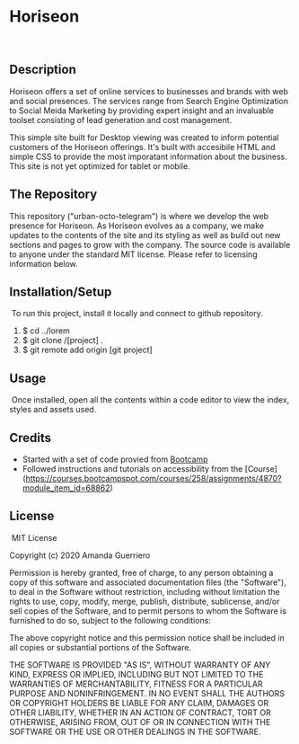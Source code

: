 # Horiseon
​
## Description ​
Horiseon offers a set of online services to businesses and brands with web and social presences. The services range from Search Engine Optimization to Social Meida Marketing by providing expert insight and an invaluable toolset consisting of lead generation and cost management. 

This simple site built for Desktop viewing was created to inform potential customers of the Horiseon offerings. It's built with accesibile HTML and simple CSS to provide the most imporatant information about the business. This site is not yet optimized for tablet or mobile.

## The Repository
This repository ("urban-octo-telegram") is where we develop the web presence for Horiseon. As Horiseon evolves as a company, we make updates to the contents of the site and its styling as well as build out new sections and pages to grow with the company. The source code is available to anyone under the standard MIT license. Please refer to licensing information below. 

## Installation/Setup
​
To run this project, install it locally and connect to github repository.

1. $ cd ../lorem
2. $ git clone /[project] .
3. $ git remote add origin [git project]

## Usage 
​
Once installed, open all the contents within a code editor to view the index, styles and assets used. 
​
​
## Credits
* Started with a set of code provied from [Bootcamp](https://github.com/coding-boot-camp/urban-octo-telegram)
* Followed instructions and tutorials on accessibility from the [Course] (https://courses.bootcampspot.com/courses/258/assignments/4870?module_item_id=68862)
​
​
## License
​
MIT License

Copyright (c) 2020 Amanda Guerriero

Permission is hereby granted, free of charge, to any person obtaining a copy
of this software and associated documentation files (the "Software"), to deal
in the Software without restriction, including without limitation the rights
to use, copy, modify, merge, publish, distribute, sublicense, and/or sell
copies of the Software, and to permit persons to whom the Software is
furnished to do so, subject to the following conditions:

The above copyright notice and this permission notice shall be included in all
copies or substantial portions of the Software.

THE SOFTWARE IS PROVIDED "AS IS", WITHOUT WARRANTY OF ANY KIND, EXPRESS OR
IMPLIED, INCLUDING BUT NOT LIMITED TO THE WARRANTIES OF MERCHANTABILITY,
FITNESS FOR A PARTICULAR PURPOSE AND NONINFRINGEMENT. IN NO EVENT SHALL THE
AUTHORS OR COPYRIGHT HOLDERS BE LIABLE FOR ANY CLAIM, DAMAGES OR OTHER
LIABILITY, WHETHER IN AN ACTION OF CONTRACT, TORT OR OTHERWISE, ARISING FROM,
OUT OF OR IN CONNECTION WITH THE SOFTWARE OR THE USE OR OTHER DEALINGS IN THE
SOFTWARE.
​